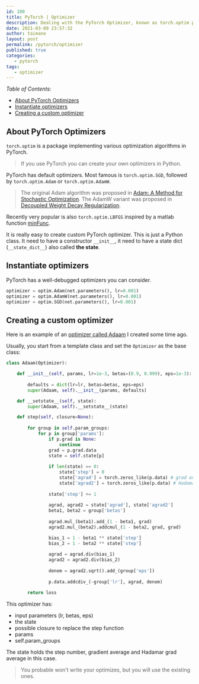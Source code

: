 ```yaml
---
id: 100
title: PyTorch | Optimizer
description: Dealing with the PyTorch Optimizer, known as torch.optim package that defines many optimization algorithms that are commonly used for deep learning, including SGD+momentum, RMSProp, Adam, etc.
date: 2021-03-09 23:57:32
author: taimane
layout: post
permalink: /pytorch/optimizer
published: true
categories:
   - pytorch
tags:
   - optimizer
---
```

<script type="text/x-mathjax-config">
    MathJax.Hub.Config({
      tex2jax: {
        skipTags: ['script', 'noscript', 'style', 'textarea', 'pre'],
        inlineMath: [['$','$']]
      }
    });
</script>
<script src="https://cdn.mathjax.org/mathjax/latest/MathJax.js?config=TeX-AMS-MML_HTMLorMML" type="text/javascript"></script>

_Table of Contents:_

- [About PyTorch Optimizers](#about-pytorch-optimizers)
- [Instantiate optimizers](#instantiate-optimizers)
- [Creating a custom optimizer](#creating-a-custom-optimizer)

## About PyTorch Optimizers

`torch.optim` is a package implementing various optimization algorithms in PyTorch. 

>If you use PyTorch you can create your own optimizers in Python.

PyTorch has default optimizers. Most famous is `torch.optim.SGD`, followed by `torch.optim.Adam` or 
`torch.optim.AdamW`.

>The original Adam algorithm was proposed in [Adam: A Method for Stochastic Optimization](https://arxiv.org/abs/1412.6980). The AdamW variant was proposed in [Decoupled Weight Decay Regularization](https://arxiv.org/abs/1711.05101).

Recently very popular is also `torch.optim.LBFGS` inspired by a matlab function [minFunc](https://www.cs.ubc.ca/~schmidtm/Software/minFunc.html).


It is really easy to create custom PyTorch optimizer. This is just a Python class.
It need to have a constructor `__init__`, it need to have a state dict (`__state_dict__`) also called **the state**.

## Instantiate optimizers

PyTorch has a well-debugged optimizers you can consider.

```python
optimizer = optim.Adam(net.parameters(), lr=0.001)
optimizer = optim.AdamW(net.parameters(), lr=0.001)
optimizer = optim.SGD(net.parameters(), lr=0.001)
```
## Creating a custom optimizer

Here is an example of an [optimizer called Adaam](https://dejanbatanjac.github.io/2019/08/29/Adam-and-Adaam.html) I created some time ago.

Usually, you start from a template class and set the `Optimizer` as the base class:

```python
class Adaam(Optimizer):

    def __init__(self, params, lr=1e-3, betas=(0.9, 0.999), eps=1e-3):
        
        defaults = dict(lr=lr, betas=betas, eps=eps)
        super(Adaam, self).__init__(params, defaults)

    def __setstate__(self, state):
        super(Adaam, self).__setstate__(state)

    def step(self, closure=None):
        
        for group in self.param_groups:
            for p in group['params']:
                if p.grad is None:
                    continue
                grad = p.grad.data
                state = self.state[p] 
                
                if len(state) == 0:
                    state['step'] = 0
                    state['agrad'] = torch.zeros_like(p.data) # grad average
                    state['agrad2'] = torch.zeros_like(p.data) # Hadamar grad average
                    
                state['step'] += 1
                
                agrad, agrad2 = state['agrad'], state['agrad2'] 
                beta1, beta2 = group['betas']
                
                agrad.mul_(beta1).add_(1 - beta1, grad)
                agrad2.mul_(beta2).addcmul_(1 - beta2, grad, grad) 

                bias_1 = 1 - beta1 ** state['step']
                bias_2 = 1 - beta2 ** state['step'] 
                
                agrad = agrad.div(bias_1)
                agrad2 = agrad2.div(bias_2)
                
                denom = agrad2.sqrt().add_(group['eps'])
            
                p.data.addcdiv_(-group['lr'], agrad, denom)

        return loss
```

This optimizer has:

* input parameters (lr, betas, eps)
* the state 
* possible closure to replace the step function
* params
* self.param_groups

The state holds the step number, gradient average and Hadamar grad average in this case.

<!-- Explain params and param groups -->

> You probable won't write your optimizes, but you will use the existing ones.

